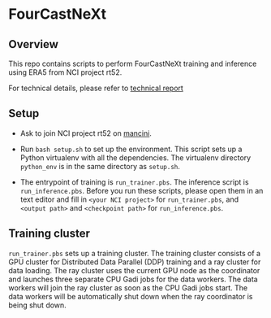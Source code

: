 FourCastNeXt
============

Overview
--------

This repo contains scripts to perform FourCastNeXt training and inference using ERA5 from NCI project rt52.

For technical details, please refer to [technical report](technical_report.md)

Setup
-----

* Ask to join NCI project rt52 on [mancini](https://my.nci.org.au/mancini).

* Run `bash setup.sh` to set up the environment. This script sets up a Python virtualenv with all the
  dependencies. The virtualenv directory `python_env` is in the same directory as `setup.sh`.

* The entrypoint of training is `run_trainer.pbs`. The inference script is `run_inference.pbs`.
  Before you run these scripts, please open them in an text editor and fill in `<your NCI project>`
  for `run_trainer.pbs`, and `<output path>` and `<checkpoint path>` for `run_inference.pbs`.

Training cluster
----------------

`run_trainer.pbs` sets up a training cluster. The training cluster consists of a GPU cluster for
Distributed Data Parallel (DDP) training and a ray cluster for data loading. The ray cluster uses the
current GPU node as the coordinator and launches three separate CPU Gadi jobs for the data workers.
The data workers will join the ray cluster as soon as the CPU Gadi jobs start. The data workers will
be automatically shut down when the ray coordinator is being shut down.
